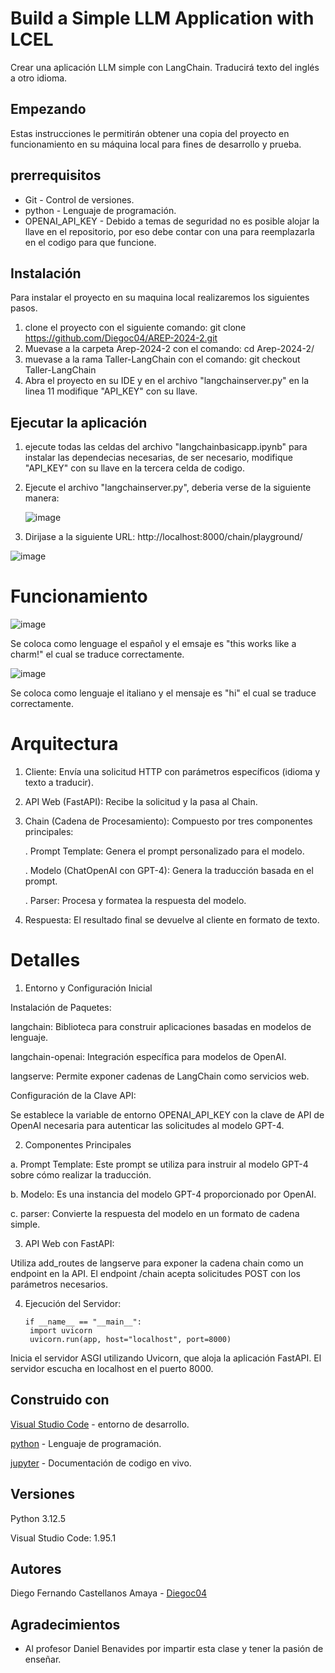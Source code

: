 # Build a Simple LLM Application with LCEL
Crear una aplicación LLM simple con LangChain. Traducirá texto del inglés a otro idioma.

## Empezando
Estas instrucciones le permitirán obtener una copia del proyecto en funcionamiento en su máquina local para fines de desarrollo y prueba.

## prerrequisitos
* Git - Control de versiones.
* python - Lenguaje de programación.
* OPENAI_API_KEY - Debido a temas de seguridad no es posible alojar la llave en el repositorio, por eso debe contar con una para reemplazarla en el codigo para que funcione.

## Instalación 
Para instalar el proyecto en su maquina local realizaremos los siguientes pasos.

1. clone el proyecto con el siguiente comando: git clone https://github.com/Diegoc04/AREP-2024-2.git
2. Muevase a la carpeta Arep-2024-2 con el comando: cd Arep-2024-2/
3. muevase a la rama Taller-LangChain con el comando: git checkout Taller-LangChain
4. Abra el proyecto en su IDE y en el archivo "langchainserver.py" en la linea 11 modifique "API_KEY" con su llave.

## Ejecutar la aplicación

1. ejecute todas las celdas del archivo "langchainbasicapp.ipynb" para instalar las dependecias necesarias, de ser necesario, modifique "API_KEY" con su llave en la tercera celda de codigo.

2. Ejecute el archivo "langchainserver.py", deberia verse de la siguiente manera:

   ![image](https://github.com/user-attachments/assets/48fca4ae-0de8-4106-b8e6-0eeebb519c7f)

3. Dirijase a la siguiente URL: http://localhost:8000/chain/playground/

![image](https://github.com/user-attachments/assets/b4d01deb-3a7b-43df-9a7b-be456471903f)

# Funcionamiento

![image](https://github.com/user-attachments/assets/bb14c217-4822-49f2-b45a-a647c4da3cd2)

Se coloca como lenguage el español y el emsaje es "this works like a charm!" el cual se traduce correctamente.

![image](https://github.com/user-attachments/assets/9d45eeec-5110-41ba-8fb5-f78008827408)

Se coloca como lenguaje el italiano y el mensaje es "hi" el cual se traduce correctamente.

# Arquitectura 

1. Cliente: Envía una solicitud HTTP con parámetros específicos (idioma y texto a traducir).
2. API Web (FastAPI): Recibe la solicitud y la pasa al Chain.
3. Chain (Cadena de Procesamiento): Compuesto por tres componentes principales:
   
   . Prompt Template: Genera el prompt personalizado para el modelo.
      
   . Modelo (ChatOpenAI con GPT-4): Genera la traducción basada en el prompt.
      
   . Parser: Procesa y formatea la respuesta del modelo.

4. Respuesta: El resultado final se devuelve al cliente en formato de texto.

# Detalles

1. Entorno y Configuración Inicial

Instalación de Paquetes:

langchain: Biblioteca para construir aplicaciones basadas en modelos de lenguaje.
       
langchain-openai: Integración específica para modelos de OpenAI.  
        
langserve: Permite exponer cadenas de LangChain como servicios web.
  

Configuración de la Clave API:

Se establece la variable de entorno OPENAI_API_KEY con la clave de API de OpenAI necesaria para autenticar las solicitudes al modelo GPT-4.

2. Componentes Principales
   
a. Prompt Template: Este prompt se utiliza para instruir al modelo GPT-4 sobre cómo realizar la traducción.

b. Modelo: Es una instancia del modelo GPT-4 proporcionado por OpenAI.

c. parser: Convierte la respuesta del modelo en un formato de cadena simple.

3. API Web con FastAPI:
   
Utiliza add_routes de langserve para exponer la cadena chain como un endpoint en la API. El endpoint /chain acepta solicitudes POST con los parámetros necesarios.

4. Ejecución del Servidor:

       if __name__ == "__main__":
        import uvicorn
        uvicorn.run(app, host="localhost", port=8000)

Inicia el servidor ASGI utilizando Uvicorn, que aloja la aplicación FastAPI. El servidor escucha en localhost en el puerto 8000.

## Construido con
[Visual Studio Code]([https://netbeans.apache.org/front/main/download/nb22/](https://code.visualstudio.com/)) - entorno de desarrollo.


[python]([https://www.java.com/es/](https://www.python.org/)) - Lenguaje de programación.

[jupyter]([https://www.docker.com/](https://jupyter.org/)) - Documentación de codigo en vivo.

## Versiones 
Python 3.12.5

Visual Studio Code: 1.95.1

## Autores
Diego Fernando Castellanos Amaya - [Diegoc04](https://github.com/Diegoc04)

## Agradecimientos
* Al profesor Daniel Benavides por impartir esta clase y tener la pasión de enseñar.


